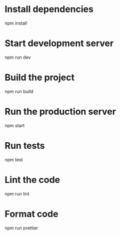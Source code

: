 # Install dependencies
npm install

# Start development server
npm run dev

# Build the project
npm run build

# Run the production server
npm start

# Run tests
npm test

# Lint the code
npm run lint

# Format code
npm run prettier